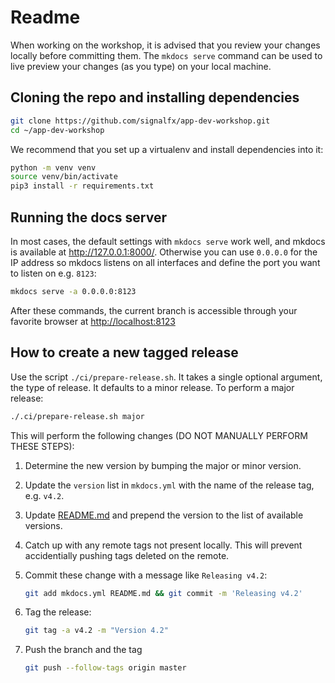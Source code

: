 # Readme

When working on the workshop, it is advised that you review your changes locally before committing them. The `mkdocs serve` command can be used to live preview your changes (as you type) on your local machine.

## Cloning the repo and installing dependencies

```bash
git clone https://github.com/signalfx/app-dev-workshop.git
cd ~/app-dev-workshop
```

We recommend that you set up a virtualenv and install dependencies into it:

```bash
python -m venv venv
source venv/bin/activate
pip3 install -r requirements.txt
```

## Running the docs server

In most cases, the default settings with `mkdocs serve` work well, and mkdocs is available at <http://127.0.0.1:8000/>. Otherwise you can use `0.0.0.0` for the IP address so mkdocs listens on all interfaces and define the port you want to listen on e.g. `8123`:

```bash
mkdocs serve -a 0.0.0.0:8123
```

After these commands, the current branch is accessible through your favorite browser at <http://localhost:8123>

## How to create a new tagged release

Use the script `./ci/prepare-release.sh`. It takes a single optional argument, the type of release. It defaults to a minor release. To perform a major release:

```bash
./.ci/prepare-release.sh major
```

This will perform the following changes (DO NOT MANUALLY PERFORM THESE STEPS):

1. Determine the new version by bumping the major or minor version.

1. Update the `version` list in `mkdocs.yml` with the name of the release tag, e.g. `v4.2`.

1. Update [README.md](../README.md) and prepend the version to the list of available versions.

1. Catch up with any remote tags not present locally. This will prevent accidentially pushing tags deleted on the remote.

1. Commit these change with a message like `Releasing v4.2`:

    ```bash
    git add mkdocs.yml README.md && git commit -m 'Releasing v4.2'
    ```

1. Tag the release:

    ```bash
    git tag -a v4.2 -m "Version 4.2"
    ```

1. Push the branch and the tag

    ```bash
    git push --follow-tags origin master
    ```

